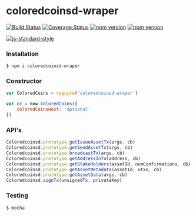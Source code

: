 # coloredcoinsd-wraper
[![Build Status](https://travis-ci.org/Colu-platform/coloredcoinsd-wraper.svg?branch=master)](https://travis-ci.org/Colu-platform/coloredcoinsd-wraper) [![Coverage Status](https://coveralls.io/repos/Colu-platform/coloredcoinsd-wraper/badge.svg?branch=master)](https://coveralls.io/r/Colu-platform/coloredcoinsd-wraper?branch=master) [![npm version](https://badge.fury.io/js/coloredcoinsd-wraper.svg)](http://badge.fury.io/js/coloredcoinsd-wraper) [![npm version](http://slack.coloredcoins.org/badge.svg)](http://slack.coloredcoins.org)

[![js-standard-style](https://cdn.rawgit.com/feross/standard/master/badge.svg)](https://github.com/feross/standard)

### Installation

```sh
$ npm i coloredcoinsd-wraper
```

### Constructor

```js
var ColoredCoins = require('coloredcoinsd-wraper')

var cc = new ColoredCoins({
    coloredCoinsHost: 'optional'
})
```

### API's

```js
Coloredcoinsd.prototype.getIssueAssetTx(args, cb)
Coloredcoinsd.prototype.getSendAssetTx(args, cb)
Coloredcoinsd.prototype.broadcastTx(args, cb)
Coloredcoinsd.prototype.getAddressInfo(address, cb)
Coloredcoinsd.prototype.getStakeHolders(assetId, numConfirmations, cb)
Coloredcoinsd.prototype.getAssetMetadata(assetId, utxo, cb)
Coloredcoinsd.prototype.getAssetData(args, cb)
Coloredcoinsd.signTx(unsignedTx, privateKey)
```

### Testing

```sh
$ mocha
```
